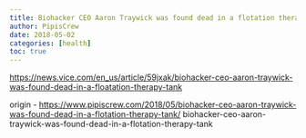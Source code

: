 ```yaml
---
title: Biohacker CEO Aaron Traywick was found dead in a flotation therapy tank
author: PipisCrew
date: 2018-05-02
categories: [health]
toc: true
---
```


https://news.vice.com/en_us/article/59jxak/biohacker-ceo-aaron-traywick-was-found-dead-in-a-floatation-therapy-tank

origin - https://www.pipiscrew.com/2018/05/biohacker-ceo-aaron-traywick-was-found-dead-in-a-flotation-therapy-tank/ biohacker-ceo-aaron-traywick-was-found-dead-in-a-flotation-therapy-tank